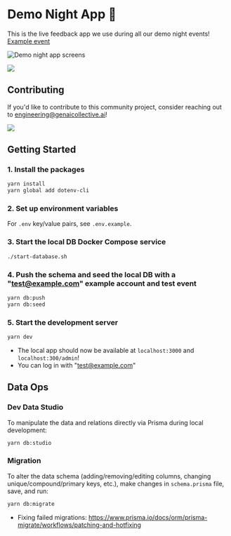 # Demo Night App 🚀

This is the live feedback app we use during all our demo night events! [Example event](https://lu.ma/demo-night)

![Demo night app screens](https://github.com/GenAICollective/demo-night-app/assets/13221124/17248c6c-8e58-46d5-b941-e1f63387f620)

<a href="https://www.loom.com/share/d1b18cb1b4ff4e99b097d727045442ee">
  <img style="max-width:200px;" src="https://cdn.loom.com/sessions/thumbnails/d1b18cb1b4ff4e99b097d727045442ee-with-play.gif">
</a>
  
## Contributing

If you'd like to contribute to this community project, consider reaching out to <engineering@genaicollective.ai>!

<a href="https://www.loom.com/share/79236c4d42364fbcbcbfa24bc066620c">
  <img style="max-width:200px;" src="https://cdn.loom.com/sessions/thumbnails/79236c4d42364fbcbcbfa24bc066620c-with-play.gif">
</a>

## Getting Started

### 1. Install the packages

```bash
yarn install
yarn global add dotenv-cli
```

### 2. Set up environment variables

For `.env` key/value pairs, see `.env.example`.

### 3. Start the local DB Docker Compose service

```bash
./start-database.sh
```

### 4. Push the schema and seed the local DB with a "<test@example.com>" example account and test event

```bash
yarn db:push
yarn db:seed
```

### 5. Start the development server

```bash
yarn dev
```

- The local app should now be available at `localhost:3000` and `localhost:300/admin`!
- You can log in with "<test@example.com>"

## Data Ops

### Dev Data Studio

To manipulate the data and relations directly via Prisma during local development:

```bash
yarn db:studio
```

### Migration

To alter the data schema (adding/removing/editing columns, changing unique/compound/primary keys, etc.), make changes in `schema.prisma` file, save, and run:

```bash
yarn db:migrate
```

- Fixing failed migrations:
  <https://www.prisma.io/docs/orm/prisma-migrate/workflows/patching-and-hotfixing>
